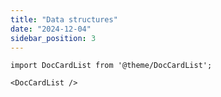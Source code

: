 ```yaml
---
title: "Data structures"
date: "2024-12-04"
sidebar_position: 3
---
```


```mdx-code-block
import DocCardList from '@theme/DocCardList';

<DocCardList />
```
